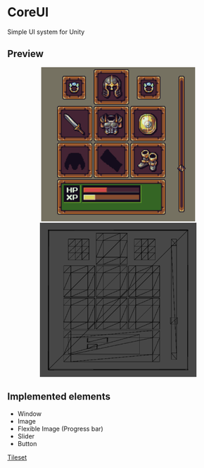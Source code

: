 # CoreUI
Simple UI system for Unity

## Preview
<p align="center">
  <img src="./Preview/Result.png" Height="350"/>
  <img src="./Preview/Raw.png" Height="350"/>
</p>

## Implemented elements
- Window
- Image
- Flexible Image (Progress bar)
- Slider
- Button

[Tileset](http://pixeljoint.com/pixelart/73768.htm)
